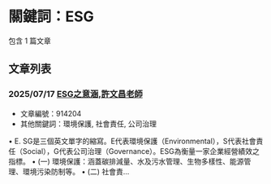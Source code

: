 # 關鍵詞：ESG

包含 1 篇文章

## 文章列表

### 2025/07/17 [ESG之意涵,許文昌老師](../../articles/914204_ESG%E4%B9%8B%E6%84%8F%E6%B6%B5%2C%E8%A8%B1%E6%96%87%E6%98%8C%E8%80%81%E5%B8%AB.md)
- 文章編號：914204
- 其他關鍵詞：環境保護, 社會責任, 公司治理

• E. SG是三個英文單字的縮寫。E代表環境保護（Environmental），S代表社會責任（Social），G代表公司治理（Governance）。ESG為衡量一家企業經營績效之指標。 • (一) 環境保護：涵蓋碳排減量、水及污水管理、生物多樣性、能源管理、環境污染防制等。 • (二) 社會責...
